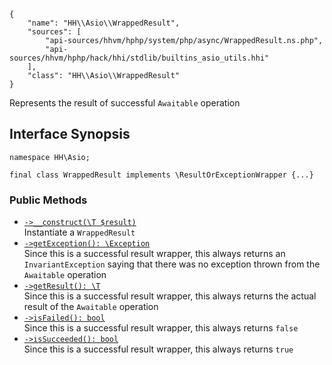 ``` yamlmeta
{
    "name": "HH\\Asio\\WrappedResult",
    "sources": [
        "api-sources/hhvm/hphp/system/php/async/WrappedResult.ns.php",
        "api-sources/hhvm/hphp/hack/hhi/stdlib/builtins_asio_utils.hhi"
    ],
    "class": "HH\\Asio\\WrappedResult"
}
```




Represents the result of successful ` Awaitable ` operation




## Interface Synopsis




``` Hack
namespace HH\Asio;

final class WrappedResult implements \ResultOrExceptionWrapper {...}
```




### Public Methods




+ [` ->__construct(\T $result) `](</hack/reference/class/HH.Asio.WrappedResult/__construct/>)\
  Instantiate a `` WrappedResult ``
+ [` ->getException(): \Exception `](</hack/reference/class/HH.Asio.WrappedResult/getException/>)\
  Since this is a successful result wrapper, this always returns an
  `` InvariantException `` saying that there was no exception thrown from
  the ``` Awaitable ``` operation
+ [` ->getResult(): \T `](</hack/reference/class/HH.Asio.WrappedResult/getResult/>)\
  Since this is a successful result wrapper, this always returns the actual
  result of the `` Awaitable `` operation
+ [` ->isFailed(): bool `](</hack/reference/class/HH.Asio.WrappedResult/isFailed/>)\
  Since this is a successful result wrapper, this always returns `` false ``
+ [` ->isSucceeded(): bool `](</hack/reference/class/HH.Asio.WrappedResult/isSucceeded/>)\
  Since this is a successful result wrapper, this always returns `` true ``
<!-- HHAPIDOC -->
